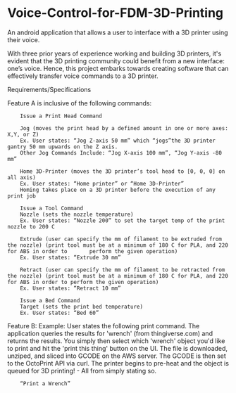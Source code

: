# Voice-Control-for-FDM-3D-Printing
An android application that allows a user to interface with a 3D printer using their voice.

With three prior years of experience working and building 3D printers, it's evident that the 3D printing community could benefit from a new interface: one’s voice. Hence, this project embarks towards creating software that can effectively transfer voice commands to a 3D printer. 


Requirements/Specifications

Feature A is inclusive of the following commands:

        Issue a Print Head Command
        
        Jog (moves the print head by a defined amount in one or more axes: X,Y, or Z)
        Ex. User states: “Jog Z-axis 50 mm” which “jogs”the 3D printer gantry 50 mm upwards on the Z axis.
        Other Jog Commands Include: “Jog X-axis 100 mm”, “Jog Y-axis -80 mm”
        
        Home 3D-Printer (moves the 3D printer’s tool head to [0, 0, 0] on all axis)
        Ex. User states: “Home printer” or “Home 3D-Printer”
        Homing takes place on a 3D printer before the execution of any print job
        
        Issue a Tool Command
        Nozzle (sets the nozzle temperature)
        Ex. User states: “Nozzle 200” to set the target temp of the print nozzle to 200 C
        
        Extrude (user can specify the mm of filament to be extruded from the nozzle) (print tool must be at a minimum of 180 C for PLA, and 220 for ABS in order to       perform the given operation)
        Ex. User states: “Extrude 30 mm”
        
        Retract (user can specify the mm of filament to be retracted from the nozzle) (print tool must be at a minimum of 180 C for PLA, and 220 for ABS in order to perform the given operation)
        Ex. User states: “Retract 10 mm”
        
        Issue a Bed Command
        Target (sets the print bed temperature)
        Ex. User states: “Bed 60”
                                                                                                                                                                                                                                       
Feature B:
        Example: User states the following print command. The application queries the results for 'wrench' (from thingiverse.com) and returns the results. You simply then select which 'wrench' object you'd like to print and hit the 'print this thing' button on the UI. The file is downloaded, unziped, and sliced into GCODE on the AWS server. The GCODE is then set to the OctoPrint API via curl. The printer begins to pre-heat and the object is queued for 3D printing! - All from simply stating so.
        
        “Print a Wrench”
